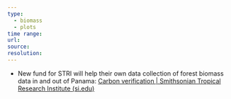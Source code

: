 ```yaml
---
type:
  - biomass
  - plots
time range: 
url: 
source: 
resolution:
---
```


- New fund for STRI will help their own data collection of forest biomass data in and out of Panama: [Carbon verification | Smithsonian Tropical Research Institute (si.edu)](https://stri.si.edu/story/carbon-verification)